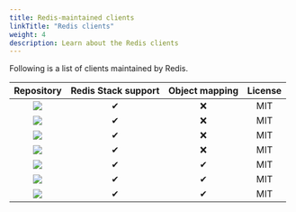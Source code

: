 ```yaml
---
title: Redis-maintained clients
linkTitle: "Redis clients"
weight: 4
description: Learn about the Redis clients
---
```


Following is a list of clients maintained by Redis.

<table>
 <thead>
   <tr>
     <th>Repository</th>
     <th align=center>Redis Stack support</th>
     <th align=center>Object mapping</th>
     <th align=center>License</th>
  </tr>
 </thead>
 <tbody>
   <tr align=center>
    <td><a href="https://github.com/redis/redis-py"><img src="https://gh-card.dev/repos/redis/redis-py.svg"></a></td>
    <td>&#10004;</td>
    <td>&#10060;</td>
    <td>MIT</td>
   </tr>
   <tr align=center>
    <td><a href="https://github.com/redis/jedis"><img src="https://gh-card.dev/repos/redis/jedis.svg"></a></td>
    <td>&#10004;</td>
    <td>&#10060;</td>
    <td>MIT</td>
   </tr>
   <tr align=center>
    <td><a href="https://github.com/redis/node-redis"><img src="https://gh-card.dev/repos/redis/node-redis.svg"></a></td>
    <td>&#10004;</td>
    <td>&#10060;</td>
    <td>MIT</td>
   </tr>
    <tr align=center>
    <td><a href="https://github.com/redis/redis-om-dotnet"><img src="https://gh-card.dev/repos/redis/redis-om-dotnet.svg"></a></td>
    <td>&#10004;</td>
    <td>&#10060;</td>
    <td>MIT</td>
   </tr>
    <tr align=center>
    <td><a href="https://github.com/redis/redis-om-python"><img src="https://gh-card.dev/repos/redis/redis-om-python.svg"></a></td>
    <td>&#10004;</td>
    <td>&#10004;</td>
    <td>MIT</td>
   </tr>
    <tr align=center>
    <td><a href="https://github.com/redis/redis-om-spring"><img src="https://gh-card.dev/repos/redis/redis-om-spring.svg"></a></td>
    <td>&#10004;</td>
    <td>&#10004;</td>
    <td>MIT</td>
   </tr>
    <tr align=center>
    <td><a href="https://github.com/redis/redis-om-node"><img src="https://gh-card.dev/repos/redis/redis-om-node.svg"></a></td>
    <td>&#10004;</td>
    <td>&#10004;</td>
    <td>MIT</td>
   </tr>
  </tbody>
 </table>

